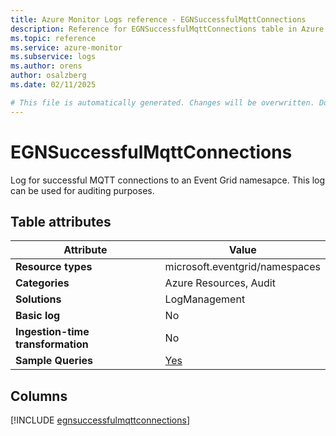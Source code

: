 ```yaml
---
title: Azure Monitor Logs reference - EGNSuccessfulMqttConnections
description: Reference for EGNSuccessfulMqttConnections table in Azure Monitor Logs.
ms.topic: reference
ms.service: azure-monitor
ms.subservice: logs
ms.author: orens
author: osalzberg
ms.date: 02/11/2025

# This file is automatically generated. Changes will be overwritten. Do not change this file directly.
---
```


# EGNSuccessfulMqttConnections

Log for successful MQTT connections to an Event Grid namesapce. This log can be used for auditing purposes.


## Table attributes

|Attribute|Value|
|---|---|
|**Resource types**|microsoft.eventgrid/namespaces|
|**Categories**|Azure Resources, Audit|
|**Solutions**| LogManagement|
|**Basic log**|No|
|**Ingestion-time transformation**|No|
|**Sample Queries**|[Yes](/azure/azure-monitor/reference/queries/egnsuccessfulmqttconnections)|



## Columns
  
[!INCLUDE [egnsuccessfulmqttconnections](~/reusable-content/ce-skilling/azure/includes/azure-monitor/reference/tables/egnsuccessfulmqttconnections-include.md)]
